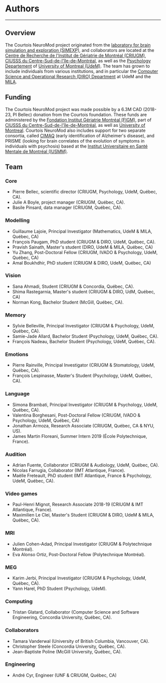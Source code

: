 # Authors
------

## Overview

The Courtois NeuroMod project originated from
the [laboratory for brain simulation and exploration (SIMEXP)](<https://simexp-lab.org>), and collaborators are located at the [Centre de Recherche de l'Institut de Gériatrie de Montréal (CRIUGM)](http://www.criugm.qc.ca/en.html),  [CIUSSS du Centre-Sud-de-l'île-de-Montréal](https://ciusss-centresudmtl.gouv.qc.ca/propos/services-en-anglais), as well as the [Psychology Departement](https://psy.umontreal.ca/english/home/) of [University of Montreal (UdeM)](https://www.umontreal.ca/en/). The team has grown to include individuals from various institutions, and in particular the [Computer Science and Operational Research (DIRO) Department](https://diro.umontreal.ca/english/home/) at UdeM and the [MILA](https://mila.quebec/en/). 

## Funding

The Courtois NeuroMod project was made possible by a 6.3M CAD (2018-23, PI Bellec) donation from the Courtois foundation. These funds are administered by the [Fondation Institut Gériatrie Montréal (FIGM)](https://www.figm.ca/), part of [CIUSSS du Centre-Sud-de-l'île-de-Montréal](https://ciusss-centresudmtl.gouv.qc.ca/propos/services-en-anglais), as well as [University of Montreal](https://www.umontreal.ca/en/). Courtois NeuroMod also includes support for two separate consortia, called [CIMAQ](http://www.cima-q.ca/en/home/) (early identification of Alzheimer's disease), and PRISME (looking for brain correlates of the evolution of symptoms in individuals with psychosis) based at the [Institut Universitaire en Santé Mentale de Montréal (IUSMM)](https://ciusss-estmtl.gouv.qc.ca/).

## Team

### Core
 * Pierre Bellec, scientific director (CRIUGM, Psychology, UdeM, Québec, CA).
 * Julie A Boyle, project manager (CRIUGM, Québec, CA).
 * Basile Pinsard, data manager (CRIUGM, Québec, CA).

### Modelling
 * Guillaume Lajoie, Principal Investigator (Mathematics, UdeM & MILA, Québec, CA)
 * François Paugam, PhD student (CRIUGM & DIRO, UdeM, Québec, CA).
 * Pravish Sainath, Master's student (DIRO, UdeM & MILA, Québec, CA)
 * Yu Zhang, Post-Doctoral Fellow (CRIUGM, IVADO & Psychology, UdeM, Québec, CA)
 * Amal Boukhdhir, PhD student (CRIUGM & DIRO, UdeM, Québec, CA)

### Vision
 * Sana Ahmadi, Student (CRIUGM & Concordia, Québec, CA).
 * Shima Rastegarnia, Master's student (CRIUGM & DIRO, UdM, Québec, CA) 
 * Norman Kong, Bachelor Student (McGill, Québec, CA).

### Memory
 * Sylvie Belleville, Principal Investigator (CRIUGM & Psychology, UdeM, Québec, CA).
 * Samie-Jade Allard, Bachelor Student (Psychology, UdeM, Québec, CA).
 * François Nadeau, Bachelor Student (Psychology, UdeM, Québec, CA).

### Emotions
 * Pierre Rainville, Principal Investigator (CRIUGM & Stomatology, UdeM, Québec, CA).
 * François Lespinasse, Master's Student (Psychology, UdeM, Québec, CA).

### Language
 * Simona Brambati, Principal Investigator (CRIUGM & Psychology, UdeM, Québec, CA).
 * Valentina Borghesani, Post-Doctoral Fellow (CRIUGM, IVADO & Psychology, UdeM, Québec, CA)
 * Jonathan Armoza, Research Associate (CRIUGM, Québec, CA & NYU, US).
 * James Martin Floreani, Summer Intern 2019 (École Polytechnique, France).

### Audition
 * Adrian Fuente, Collaborator (CRIUGM & Audiology, UdeM, Québec, CA).
 * Nicolas Farrugia, Collaborator (IMT Atlantique, France).
 * Maëlle Freteault, PhD student (IMT Atlantique, France & Psychology, UdeM, Québec, CA).

### Video games
 * Paul-Henri Mignot, Research Associate 2018-19 (CRIUGM & IMT Atlantique, France).
 * Maximilien Le Clei, Master's Student (CRIUGM & DIRO, UdeM & MILA, Québec, CA).

### MRI
 * Julien Cohen-Adad, Principal Investigator (CRIUGM & Polytechnique Montréal).
 * Eva Alonso Ortiz, Post-Doctoral Fellow (Polytechnique Montréal).

### MEG
 * Karim Jerbi, Principal Investigator (CRIUGM & Psychology, UdeM, Québec, CA).
 * Yann Harel, PhD Student (Psychology, UdeM).

### Computing
 * Tristan Glatard, Collaborator (Computer Science and Software Engineering, Concordia University, Québec, CA).
 
### Collaborators
 * Tamara Vanderwal (University of British Columbia, Vancouver, CA).
 * Christopher Steele (Concordia University, Québec, CA).
 * Jean-Baptiste Poline (McGill University, Québec, CA).
 
 ### Engineering
  * André Cyr, Engineer (UNF & CRIUGM, Québec, CA)
